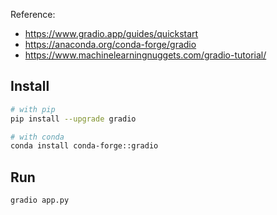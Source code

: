 Reference:
- https://www.gradio.app/guides/quickstart
- https://anaconda.org/conda-forge/gradio
- https://www.machinelearningnuggets.com/gradio-tutorial/

## Install

``` sh
# with pip
pip install --upgrade gradio

# with conda
conda install conda-forge::gradio
```

## Run

``` sh
gradio app.py
```
